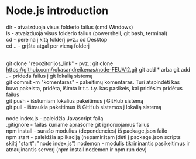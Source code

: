 # Node.js introduction

dir - atvaizduoja visus folderio failus (cmd Windows) <br/>
ls - atvaizduoja visus folderio failus (powershell, git bash, terminal) <br/>
cd - pereina į kitą folderį pvz.: cd Desktop <br/>
cd .. - grįšta atgal per vieną folderį <br/> <br/>

git clone "repozitorijos_link" - pvz.: git clone https://github.com/rokasandreikenas/node-FEUA12.git
git add \* arba git add . - prideda failus į git lokalią sistemą <br/>
git commit -m "komentaras" - pakeitimų komentaras. Turi atspindėti kas buvo pakeista, pridėta, išimta ir t.t. t.y. kas pasikeis, kai pridėsim pridėtus failus <br/>
git push - išstumiam lokalius pakeitimus į GitHub sistemą <br/>
git pull - ištraukia pakeitimus iš GitHub sistemos į lokalią sistemą <br/>

node index.js - paleidžia Javascript failą <br/>
.gitignore - failas kuriame aprašome git ignoruojamus failus <br/>
npm install - surašo modulius (dependencies) iš package.json failo <br/>
npm start - paleidžia aplikaciją (nepamirštam įdėti į package.json scripts skiltį "start": "node index.js")
nodemon - modulis tikrininantis pasikeitimus ir atnaujinantis serverį (npm install nodemon ir npm run dev)
